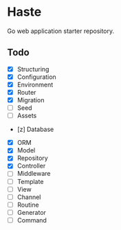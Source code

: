 # Haste

Go web application starter repository.

## Todo

- [x] Structuring
- [x] Configuration
- [x] Environment
- [x] Router
- [x] Migration
- [ ] Seed
- [ ] Assets
- [z] Database
- [x] ORM
- [x] Model
- [x] Repository
- [x] Controller
- [ ] Middleware
- [ ] Template
- [ ] View
- [ ] Channel
- [ ] Routine
- [ ] Generator
- [ ] Command
